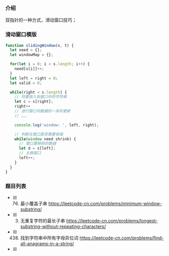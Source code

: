 ### 介绍
双指针的一种方式，滑动窗口技巧；

### 滑动窗口模版
```js
function slidingWindow(s, t) {
  let need = {};
  let windowMap = {};

  for(let i = 0; i < s.length; i++) {
    need[s[i]]++;
  }
  let left = right = 0;
  let valid = 0;

  while(right < s.length) {
    // 将要放入到窗口中的字符串
    let c = s[right];
    right++
    // 进行窗口内数据的一系列更新
    // 。。。

    console.log('window: ', left, right);

    // 判断左窗口是否需要收缩
    while(window need shrink) {
      // 窗口要移除的数据
      let d = s[left];
      // 左移窗口
      left++;
    }
  }
}
```

### 题目列表
- [x] 76. 最小覆盖子串 https://leetcode-cn.com/problems/minimum-window-substring/
- [x] 3. 无重复字符的最长子串 https://leetcode-cn.com/problems/longest-substring-without-repeating-characters/
- [x] 438. 找到字符串中所有字母异位词 https://leetcode-cn.com/problems/find-all-anagrams-in-a-string/
- [x] 